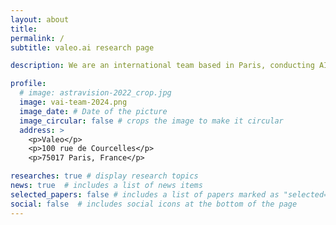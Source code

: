 ```yaml
---
layout: about
title:
permalink: /
subtitle: valeo.ai research page

description: We are an international team based in Paris, conducting AI research for Valeo automotive applications, in collaboration with world-class academics. Our main research is towards better, clearer & safer automotive AI. <br>Find out more about our research <a href='/publications' target='_blank'>here</a>!

profile:
  # image: astravision-2022_crop.jpg
  image: vai-team-2024.png
  image_date: # Date of the picture
  image_circular: false # crops the image to make it circular
  address: >
    <p>Valeo</p>
    <p>100 rue de Courcelles</p>
    <p>75017 Paris, France</p>

researches: true # display research topics
news: true  # includes a list of news items
selected_papers: false # includes a list of papers marked as "selected={true}"
social: false  # includes social icons at the bottom of the page
---
```

